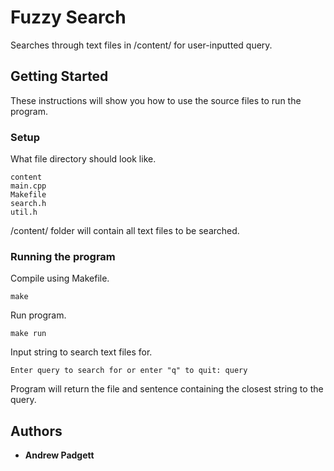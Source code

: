# Fuzzy Search

Searches through text files in /content/ for user-inputted query.

## Getting Started

These instructions will show you how to use the source files to run the program.

### Setup

What file directory should look like.

```
content
main.cpp
Makefile
search.h
util.h
```
/content/ folder will contain all text files to be searched.

### Running the program

Compile using Makefile.

```
make
```
Run program.

```
make run
```
Input string to search text files for.

```
Enter query to search for or enter "q" to quit: query
```
Program will return the file and sentence containing the closest string to the query.

## Authors

* **Andrew Padgett**
